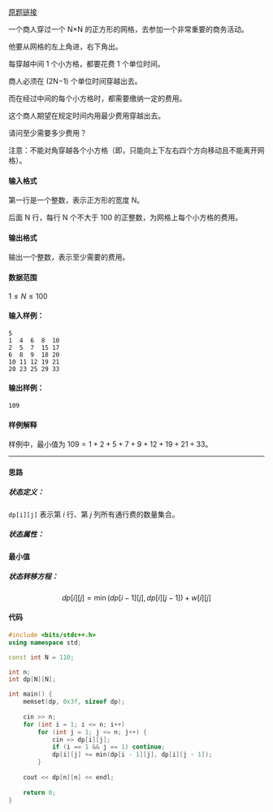 [原题链接](https://www.acwing.com/problem/content/description/1020/)

一个商人穿过一个 N×N 的正方形的网格，去参加一个非常重要的商务活动。

他要从网格的左上角进，右下角出。

每穿越中间 1 个小方格，都要花费 1 个单位时间。

商人必须在 (2N−1) 个单位时间穿越出去。

而在经过中间的每个小方格时，都需要缴纳一定的费用。

这个商人期望在规定时间内用最少费用穿越出去。

请问至少需要多少费用？

注意：不能对角穿越各个小方格（即，只能向上下左右四个方向移动且不能离开网格）。

#### 输入格式
第一行是一个整数，表示正方形的宽度 N。

后面 N 行，每行 N 个不大于 100 的正整数，为网格上每个小方格的费用。

#### 输出格式
输出一个整数，表示至少需要的费用。

#### 数据范围
$1≤N≤100$
#### 输入样例：
```
5
1  4  6  8  10
2  5  7  15 17
6  8  9  18 20
10 11 12 19 21
20 23 25 29 33
```
#### 输出样例：
```
109
```
#### 样例解释
样例中，最小值为 $109=1+2+5+7+9+12+19+21+33$。

---

#### 思路
##### 状态定义：
`dp[i][j]` 表示第 $i$ 行、第 $j$ 列所有通行费的数量集合。
##### 状态属性：
**最小值**
##### 状态转移方程：
$$dp[i][j] = \min(dp[i - 1][j], dp[i][j - 1]) + w[i][j]$$

#### 代码
```cpp
#include <bits/stdc++.h>
using namespace std;

const int N = 110;

int n;
int dp[N][N];

int main() {
    memset(dp, 0x3f, sizeof dp);
    
    cin >> n;
    for (int i = 1; i <= n; i++)
        for (int j = 1; j <= n; j++) {
            cin >> dp[i][j];
            if (i == 1 && j == 1) continue;
            dp[i][j] += min(dp[i - 1][j], dp[i][j - 1]);
        }
            
    cout << dp[n][n] << endl;
    
    return 0;
}
```